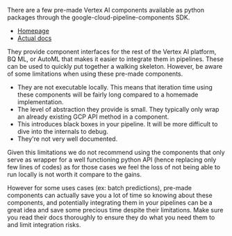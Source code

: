 There are a few pre-made Vertex AI components available as python packages through the google-cloud-pipeline-components SDK.

- [Homepage](https://pypi.org/project/google-cloud-pipeline-components/)
- [Actual docs](https://google-cloud-pipeline-components.readthedocs.io/en/google-cloud-pipeline-components-1.0.41/google_cloud_pipeline_components.v1.html)

They provide component interfaces for the rest of the Vertex AI platform, BQ ML, or AutoML that makes it easier to integrate them in pipelines. These can be used to quickly put together a walking skeleton. However, be aware of some limitations when using these pre-made components.

- They are not executable locally. This means that iteration time using these components will be fairly long compared to a homemade implementation.
- The level of abstraction they provide is small. They typically only wrap an already existing GCP API method in a component.
- This introduces black boxes in your pipeline. It will be more difficult to dive into the internals to debug.
- They're not very well documented.

Given this limitations we do not recommend using the components that only serve as wrapper for a well functioning python API (hence replacing only few lines of codes) as for those cases we feel the loss of not being able to run locally is not worth it compare to the gains. 

However for some uses cases (ex: batch predictions), pre-made components can actually save you a lot of time so knowing about these components, and potentially integrating them in your pipelines can be a great idea and save some precious time despite their limitations. 
Make sure you read their docs thoroughly to ensure they do what you need them to and limit integration risks.

